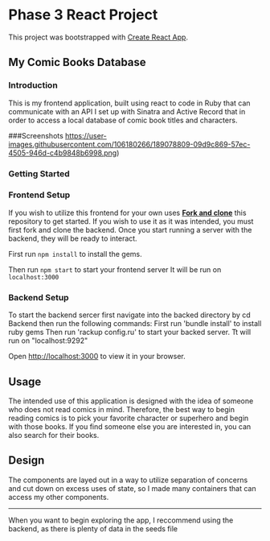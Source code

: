 # Phase 3 React Project

This project was bootstrapped with [Create React App](https://github.com/facebook/create-react-app).

## My Comic Books Database

### Introduction

This is my frontend application, built using react to code in Ruby that can communicate with an API I set up with Sinatra and Active Record that in order to access a local database of comic book titles and characters.

###Screenshots
https://user-images.githubusercontent.com/106180266/189078809-09d9c869-57ec-4505-946d-c4b9848b6998.png)


### Getting Started

### Frontend Setup

If you wish to utilize this frontend for your own uses [**Fork and clone**][fork link] this repository to get started. If you wish to use it as it was intended, you must first fork and clone the backend. Once you start running a server with the backend, they will be ready to interact.

[fork link]: https://github.com/GeoffreyOgembo/Comic-Books-Database-App/blob/main/README.md

First run 
`npm install` to install the gems.

Then run `npm start` to start your frontend server
It will be run on `localhost:3000` 

### Backend Setup
To start the backend sercer first navigate into the backed directory by cd Backend then run the following commands:
  First run
   'bundle install' to install ruby gems
Then run 'rackup config.ru' to start your backed server.
Tt will run on "localhost:9292"

Open [http://localhost:3000](http://localhost:3000) to view it in your browser.

## Usage
The intended use of this application is designed with the idea of someone who does not read comics in mind. Therefore, the best way to begin reading comics is to pick your favorite character or superhero and begin with those books. If you find someone else you are interested in, you can also search for their books.


## Design
The components are layed out in a way to utilize separation of concerns and cut down on excess uses of state, so I made many containers that can access my other components.





----
When you want to begin exploring the app, I reccommend using the backend, as there is plenty of data in the seeds file
